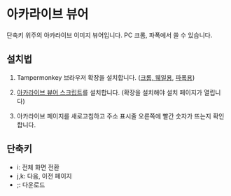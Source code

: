# 아카라이브 뷰어

단축키 위주의 아카라이브 이미지 뷰어입니다. PC 크롬, 파폭에서 쓸 수 있습니다.

## 설치법

1. Tampermonkey 브라우저 확장을 설치합니다.
   ([크롬, 웨일용](https://chrome.google.com/webstore/detail/tampermonkey/dhdgffkkebhmkfjojejmpbldmpobfkfo?hl=en),
   [파폭용](https://addons.mozilla.org/en-US/firefox/addon/tampermonkey/))

2. [아카라이브 뷰어 스크립트](https://greasyfork.org/scripts/428229/code/hitomi_viewer.user.js)를
   설치합니다. (확장을 설치해야 설치 페이지가 열립니다)

3. 아카라이브 페이지를 새로고침하고 주소 표시줄 오른쪽에 빨간 숫자가 뜨는지 확인합니다.

## 단축키

- i: 전체 화면 전환
- j,k: 다음, 이전 페이지
- ;: 다운로드
